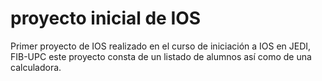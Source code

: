 # proyecto inicial de IOS

Primer proyecto de IOS realizado en el curso de iniciación a IOS en JEDI, FIB-UPC
este proyecto consta de un listado de alumnos así como de una calculadora.

